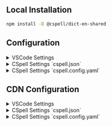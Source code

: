 
## Local Installation

```sh
npm install -D @cspell/dict-en-shared
```


## Configuration

<details>
<summary>VSCode Settings</summary>

Add the following to your VSCode settings:

**`.vscode/settings.json`**

```jsonc
{
  "cSpell.import": [
    "@cspell/dict-en-shared/cspell-ext.json"
  ],
  "cSpell.language": "en"
}
```

</details>

<details>
<summary>CSpell Settings `cspell.json`</summary>

**`cspell.json`**

```jsonc
{
  "import": [
    "@cspell/dict-en-shared/cspell-ext.json"
  ],
  "language": "en"
}
```

</details>

<details>
<summary>CSpell Settings `cspell.config.yaml`</summary>

**`cspell.config.yaml`**

```yaml
import:
  - "@cspell/dict-en-shared/cspell-ext.json"
language: en
```

</details>



## CDN Configuration

<details>
<summary>VSCode Settings</summary>

Add the following to your VSCode settings:

**`.vscode/settings.json`**

```jsonc
{
  "cSpell.import": [
    "https://cdn.jsdelivr.net/npm/@cspell/dict-en-shared@latest/cspell-ext.json/cspell-ext.json"
  ],
  "cSpell.language": "en"
}
```

</details>

<details>
<summary>CSpell Settings `cspell.json`</summary>

**`cspell.json`**

```jsonc
{
  "import": [
    "https://cdn.jsdelivr.net/npm/@cspell/dict-en-shared@latest/cspell-ext.json/cspell-ext.json"
  ],
  "language": "en"
}
```

</details>

<details>
<summary>CSpell Settings `cspell.config.yaml`</summary>

**`cspell.config.yaml`**

```yaml
import:
  - https://cdn.jsdelivr.net/npm/@cspell/dict-en-shared@latest/cspell-ext.json/cspell-ext.json
language: en
```

</details>


